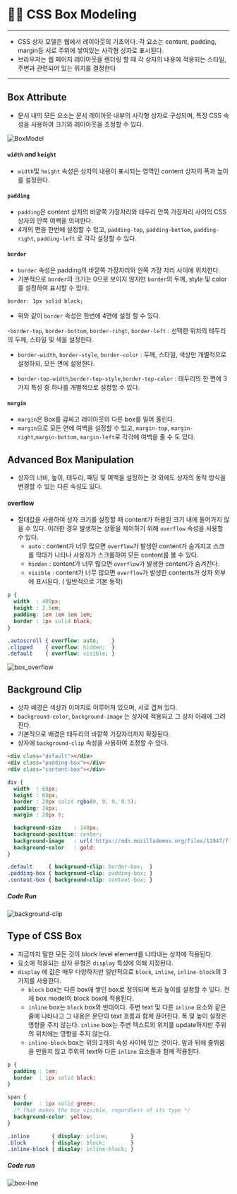 # 👨‍🔬 CSS Box Modeling

---
- CSS 상자 모델은 웹에서 레이아웃의 기초이다. 각 요소는 content, padding, margin등 서로 주위에 쌓여있는 사각형 상자로 표시된다.
- 브라우저는 웹 페이지 레이아웃을 렌더링 할 때 각 상자의 내용에 적용되는 스타일, 주변과 관련되어 있는 위치를 결정한다
---

## Box Attribute
- 문서 내의 모든 요소는 문서 레이아웃 내부의 사각형 상자로 구성되며, 특정 CSS 속성을 사용하여 크기와 레이아웃을 조정할 수 있다.

![BoxModel](../../image/css/box-model.png)

#### `width` and `height`
- `width`및 `height` 속성은 상자의 내용이 표시되는 영역인 content 상자의 폭과 높이를 설정한다.

#### `padding`
- `padding`은 content 상자의 바깥쪽 가장자리와 테두리 안쪽 가장자리 사이의 CSS 상자의 안쪽 여백을 의미한다.
- 4개의 면을 한번에 설정할 수 있고, `padding-top`, `padding-bottom`, `padding-right`, `padding-left`
로 각각 설정할 수 있다.

#### `border`
- `border` 속성은 padding의 바깥쪽 가장자리와 안쪽 가장 자리 사이에 위치한다.
- 기본적으로 `border`의 크기는 0으로 보이지 않지만 `border`의 두께, style 및 color를 설정하여 표시할 수 있다.

```css
border: 1px solid black;
```
- 위와 같이 `border` 속성은 한번에 4면에 설정 할 수 있다. 

-`border-top`, `border-bottom`, `border-rihgt`, `border-left` : 선택한 위치의 테두리의 두께, 스타일 및 색을 설정한다.

- `border-width`, `border-style`, `border-color` : 두께, 스타일, 색상만 개별적으로 설정하되, 모든 면에 설정한다.

- `border-top-width`,`border-top-style`,`border-top-color` : 테두리의 한 면에 3가지 특성 중 하나를 개별적으로 설정할 수 있다.

#### `margin`
- `margin`은 Box를 감싸고 레이아웃의 다른 box를 밀어 올린다.
- `margin`으로 모든 면에 여백을 설정할 수 있고, `margin-top`, `margin-right`,`margin-bottom`, `margin-left`로 각각에 여백을 줄 수 도 있다.

## Advanced Box Manipulation
- 상자의 너비, 높이, 테두리, 패딩 및 여백을 설정하는 것 외에도 상자의 동작 방식을 변경할 수 있는 다른 속성도 있다.

#### overflow
- 절대값을 사용하여 상자 크기를 설정할 때 content가 허용된 크기 내에 들어가지 않을 수 있다. 이러한 경우 발생하는 상황을 제어하기 위해 `overflow` 속성을 사용할 수 있다.
    - `auto` : content가 너무 많으면 `overflow`가 발생한 content가 숨겨지고 스크롤 막대가 나타나 사용자가 스크롤하여 모든 content를 볼 수 있다.
    - `hidden` : content가 너무 많으면 `overflow`가 발생한 content가 숨겨진다.
    - `visible` : content가 너무 많으면 `overflow`가 발생한 contents가 상자 외부에 표시된다. ( 일반적으로 기본 동작)

```css
p {
  width  : 400px;
  height : 2.5em;
  padding: 1em 1em 1em 1em;
  border : 1px solid black;
}

.autoscroll { overflow: auto;    }
.clipped    { overflow: hidden;  }
.default    { overflow: visible; }
```

![box_overflow](../../image/css/box-overflow.png)

## Background Clip
- 상자 배경은 색상과 이미지로 이루어져 있으며, 서로 겹쳐 있다.
- `background-color`, `background-image` 는 상자에 적용되고 그 상자 아래에 그려진다.
- 기본적으로 배경은 테두리의 바깥쪽 가장자리까지 확장된다.
- 상자에 `background-clip` 속성을 사용하여 조정할 수 있다.

```html
<div class="default"></div>
<div class="padding-box"></div>
<div class="content-box"></div>
```

```css
div {
  width  : 60px;
  height : 60px;
  border : 20px solid rgba(0, 0, 0, 0.5);
  padding: 20px;
  margin : 20px 0;

  background-size    : 140px;
  background-position: center;
  background-image   : url('https://mdn.mozillademos.org/files/11947/ff-logo.png');
  background-color   : gold;
}

.default     { background-clip: border-box;  }
.padding-box { background-clip: padding-box; }
.content-box { background-clip: content-box; }
```

##### Code Run

![background-clip](../../image/css/box-backgroundClip.png)

## Type of CSS Box 
- 지금까지 말한 모든 것이 block level element를 나타내는 상자에 적용된다.
- 요소에 적용되는 상자 유형은 `display` 특성에 의해 지정된다.
- `display` 에 값은 매우 다양하지만 일반적으로 `block`, `inline`, `inline-block`의 3가지를 사용한다.
    - `block` box는 다른 box에 쌓인 box로 정의되며 폭과 높이를 설정할 수 있다. 전체 box model이 block box에 적용된다.
    - `inline` box는 `block` box와 반대이다. 주변 text 및 다른 `inline` 요소와 같은 줄에 나타나고 그 내용은 문단의 text 흐름과 함께 끊어진다. 폭 및 높이 설정은 영향을 주지 않는다. `inline` box는 주변 텍스트의 위치를 update하지만 주위의 위치에는 영향을 주지 않는다.
    - `inline-block` box는 위의 2개의 속성 사이에 있는 것이다. 앞과 뒤에 줄뛰움을 만들지 않고 주위의 text와 다른 `inline` 요소들과 함께 적용된다. 

```css
p {
  padding : 1em;
  border  : 1px solid black;
}

span {
  border  : 1px solid green;
  /* That makes the box visible, regardless of its type */
  background-color: yellow;
}

.inline       { display: inline;       }
.block        { display: block;        }
.inline-block { display: inline-block; }
```

##### Code run

![box-line](../../image/css/box-inle.png)
